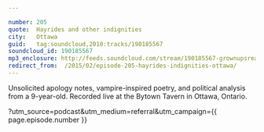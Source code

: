```yaml
---

number: 205
quote:  Hayrides and other indignities
city:   Ottawa
guid:   tag:soundcloud,2010:tracks/190185567
soundcloud_id: 190185567
mp3_enclosure: http://feeds.soundcloud.com/stream/190185567-grownupsreadthingstheywroteaskids-s2e05.mp3
redirect_from:  /2015/02/episode-205-hayrides-indignities-ottawa/
---
```


Unsolicited apology notes, vampire-inspired poetry, and political analysis from a 9-year-old. Recorded live at the Bytown Tavern in Ottawa, Ontario.

?utm_source=podcast&utm_medium=referral&utm_campaign={{ page.episode.number }}